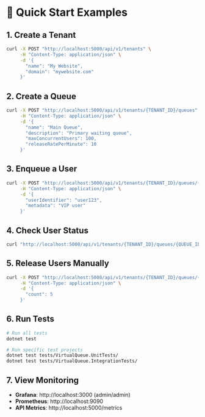 # 🚀 Quick Start Examples

## 1. Create a Tenant

```bash
curl -X POST "http://localhost:5000/api/v1/tenants" \
     -H "Content-Type: application/json" \
     -d '{
       "name": "My Website",
       "domain": "mywebsite.com"
     }'
```

## 2. Create a Queue

```bash
curl -X POST "http://localhost:5000/api/v1/tenants/{TENANT_ID}/queues" \
     -H "Content-Type: application/json" \
     -d '{
       "name": "Main Queue",
       "description": "Primary waiting queue",
       "maxConcurrentUsers": 100,
       "releaseRatePerMinute": 10
     }'
```

## 3. Enqueue a User

```bash
curl -X POST "http://localhost:5000/api/v1/tenants/{TENANT_ID}/queues/{QUEUE_ID}/enqueue" \
     -H "Content-Type: application/json" \
     -d '{
       "userIdentifier": "user123",
       "metadata": "VIP user"
     }'
```

## 4. Check User Status

```bash
curl "http://localhost:5000/api/v1/tenants/{TENANT_ID}/queues/{QUEUE_ID}/status/user123"
```

## 5. Release Users Manually

```bash
curl -X POST "http://localhost:5000/api/v1/tenants/{TENANT_ID}/queues/{QUEUE_ID}/release" \
     -H "Content-Type: application/json" \
     -d '{
       "count": 5
     }'
```

## 6. Run Tests

```bash
# Run all tests
dotnet test

# Run specific test projects
dotnet test tests/VirtualQueue.UnitTests/
dotnet test tests/VirtualQueue.IntegrationTests/
```

## 7. View Monitoring

- **Grafana**: http://localhost:3000 (admin/admin)
- **Prometheus**: http://localhost:9090
- **API Metrics**: http://localhost:5000/metrics
